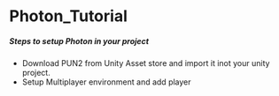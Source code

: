 # Photon_Tutorial

##### Steps to setup Photon in your project
- Download PUN2 from Unity Asset store and import it inot your unity project.
- Setup Multiplayer environment and add player
